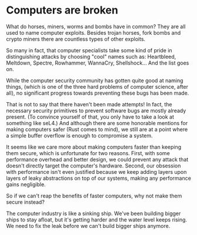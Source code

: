 # Computers are broken

What do horses, miners, worms and bombs have in common?
They are all used to name computer exploits.
Besides trojan horses, fork bombs and crypto miners there are countless types
of other exploits.

So many in fact, that computer specialists take some kind of pride in
distinguishing attacks by choosing "cool" names such as:
Heartbleed, Meltdown, Spectre, Rowhammer, WannaCry, Shellshock...
And the list goes on.

While the computer security community has gotten quite good at naming things,
(which is one of the three hard problems of computer science, after all), no
significant progress towards preventing these bugs has been made.

That is not to say that there haven't been made attempts!
In fact, the necessary security primitives to prevent software bugs are mostly
already present.
(To convince yourself of that, you only have to take a look at something like seL4.)
And although there are some honorable mentions for making computers safer (Rust comes to mind),
we still are at a point where a simple buffer overflow is enough to compromise a system.

It seems like we care more about making computers faster than keeping them
secure, which is unfortunate for two reasons.
First, with some performance overhead and better design, we could prevent any
attack that doesn't directly target the computer's hardware.
Second, our obsession with performance isn't even justified because we keep
adding layers upon layers of leaky abstractions on top of our systems, making
any performance gains negligible.

So if we can't reap the benefits of faster computers, why not make them secure
instead?

The computer industry is like a sinking ship.
We've been building bigger ships to stay afloat, but it's getting harder and
the water level keeps rising.
We need to fix the leak before we can't build bigger ships anymore. 
